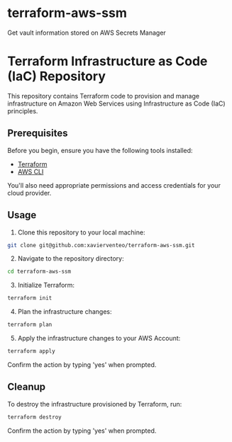 # terraform-aws-ssm
Get vault information stored on AWS Secrets Manager

# Terraform Infrastructure as Code (IaC) Repository

This repository contains Terraform code to provision and manage infrastructure on Amazon Web Services using Infrastructure as Code (IaC) principles.

## Prerequisites

Before you begin, ensure you have the following tools installed:

- [Terraform](https://www.terraform.io/downloads.html)
- [AWS CLI](https://aws.amazon.com/cli/) 

You'll also need appropriate permissions and access credentials for your cloud provider.

## Usage

1. Clone this repository to your local machine:

```bash
git clone git@github.com:xavierventeo/terraform-aws-ssm.git
```

2. Navigate to the repository directory:

```bash
cd terraform-aws-ssm
```

3. Initialize Terraform:

```bash
terraform init
```

4. Plan the infrastructure changes:

```bash
terraform plan
```

5. Apply the infrastructure changes to your AWS Account:

```bash
terraform apply
```

Confirm the action by typing 'yes' when prompted.

## Cleanup

To destroy the infrastructure provisioned by Terraform, run:

```bash
terraform destroy
```

Confirm the action by typing 'yes' when prompted.



 

 
